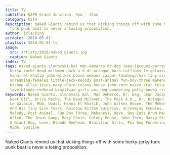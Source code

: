 ```yaml
---
title: TV
subtitle: KAFM Grand Junction, 9pm - 12am
category: kafm
description: Naked Giants remind us that kicking things off with some herky-jerky
  funk punk beat is never a losing proposition.
author: jclacking
airdate: '2018-05-01'
playlist: 2018-05-01-tv
image:
  src: artists/2018/naked_giants.jpg
  caption: Naked Giants
index: TV
tags: naked-giants slonovski-bal mac-demarco dr-dog jean-jacques-perrey goat-girl
  brisa-roche dead-milkmen pack-a-d dr-octagon born-ruffians le-galaxie rug quasi
  hanni-el-khatib john-wilkes-booze mekons casper-fandango-his-tiny-sick-tears rainbow-kitten-surprise
  screaming-females little-jack-melody post-animal fun-boy-three makeness devo boy-eats-drum-machine
  bishop-allen jesus-mary-chain colony-house john-zorn mazzy-star telamor a-giant-dog
  love blonde-redhead brazilian-girls poi-dog-pondering petty-booka ride soulive
keywords: Naked Giants, Slonovski Bal, Mac DeMarco, Dr. Dog, Jean Jacques Perrey,
  Goat Girl, Brisa Roché, The Dead Milkmen, The Pack A.D., Dr. Octagon, Born Ruffians,
  Le Galaxie, RUG, Quasi, Hanni El Khatib, John Wilkes Booze, The Mekons, Casper Fandango
  And His Tiny Sick Tears, Rainbow Kitten Surprise, Screaming Females, Little Jack
  Melody, Post Animal, Fun Boy Three, Makeness, Devo, Boy Eats Drum Machine, Bishop
  Allen, The Jesus &amp; Mary Chain, Colony House, John Zorn, Mazzy Star, Telamor,
  A Giant Dog, Love, Blonde Redhead, Brazilian Girls, Poi Dog Pondering, Petty Booka,
  Ride, Soulive
---
```

Naked Giants remind us that kicking things off with some herky-jerky funk punk beat is never a losing proposition.

